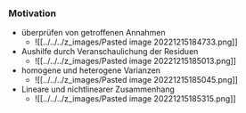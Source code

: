 ### Motivation
+ überprüfen von getroffenen Annahmen
	+ ![[../../../z_images/Pasted image 20221215184733.png]]
+ Aushilfe durch Veranschaulichung der Residuen
	+ ![[../../../z_images/Pasted image 20221215185013.png]]
+ homogene und heterogene Varianzen
	+ ![[../../../z_images/Pasted image 20221215185045.png]]
+ Lineare und nichtlinearer Zusammenhang
	+ ![[../../../z_images/Pasted image 20221215185315.png]]